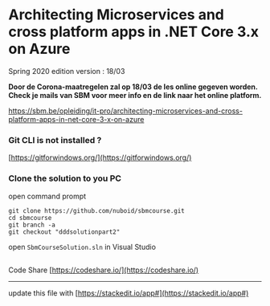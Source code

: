 # Architecting Microservices and cross platform apps in .NET Core 3.x on Azure

Spring 2020 edition
version : 18/03

**Door de Corona-maatregelen zal op 18/03 de les online gegeven worden.
Check je mails van SBM voor meer info en de link naar het online platform.**

https://sbm.be/opleiding/it-pro/architecting-microservices-and-cross-platform-apps-in-net-core-3-x-on-azure

### Git CLI is not installed ?

[https://gitforwindows.org/](https://gitforwindows.org/)

### Clone the solution to you PC

open command prompt

    git clone https://github.com/nuboid/sbmcourse.git   
    cd sbmcourse
    git branch -a
    git checkout "dddsolutionpart2"

open `SbmCourseSolution.sln` in Visual Studio
##
 Code Share
[https://codeshare.io/](https://codeshare.io/)




---
update this file with [https://stackedit.io/app#](https://stackedit.io/app#)

<!--stackedit_data:
eyJoaXN0b3J5IjpbLTgwMTczMzc2MF19
-->